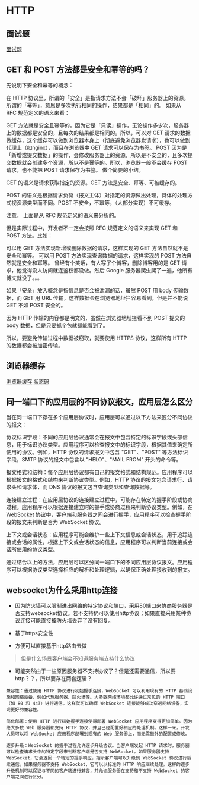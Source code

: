 # HTTP

## 面试题

[面试题](https://xiaolincoding.com/network/2_http/http_interview.html#%E4%BB%80%E4%B9%88%E6%98%AF%E5%8D%8F%E5%95%86%E7%BC%93%E5%AD%98)

## GET 和 POST 方法都是安全和幂等的吗？

先说明下安全和幂等的概念：

在 HTTP 协议里，所谓的「安全」是指请求方法不会「破坏」服务器上的资源。 所谓的「幂等」，意思是多次执行相同的操作，结果都是「相同」的。 如果从 RFC 规范定义的语义来看：

GET 方法就是安全且幂等的，因为它是「只读」操作，无论操作多少次，服务器上的数据都是安全的，且每次的结果都是相同的。所以，可以对 GET
请求的数据做缓存，这个缓存可以做到浏览器本身上（彻底避免浏览器发请求），也可以做到代理上（如nginx），而且在浏览器中 GET 请求可以保存为书签。 POST
因为是「新增或提交数据」的操作，会修改服务器上的资源，所以是不安全的，且多次提交数据就会创建多个资源，所以不是幂等的。所以，浏览器一般不会缓存 POST 请求，也不能把 POST 请求保存为书签。 做个简要的小结。

GET 的语义是请求获取指定的资源。GET 方法是安全、幂等、可被缓存的。

POST 的语义是根据请求负荷（报文主体）对指定的资源做出处理，具体的处理方式视资源类型而不同。POST 不安全，不幂等，（大部分实现）不可缓存。

注意， 上面是从 RFC 规范定义的语义来分析的。

但是实际过程中，开发者不一定会按照 RFC 规范定义的语义来实现 GET 和 POST 方法。比如：

可以用 GET 方法实现新增或删除数据的请求，这样实现的 GET 方法自然就不是安全和幂等。 可以用 POST 方法实现查询数据的请求，这样实现的 POST 方法自然就是安全和幂等。 曾经有个笑话，有人写了个博客，删除博客用的是 GET
请求，他觉得没人访问就连鉴权都没做。然后 Google 服务器爬虫爬了一遍，他所有博文就没了。。。

如果「安全」放入概念是指信息是否会被泄漏的话，虽然 POST 用 body 传输数据，而 GET 用 URL 传输，这样数据会在浏览器地址拦容易看到，但是并不能说 GET 不如 POST 安全的。

因为 HTTP 传输的内容都是明文的，虽然在浏览器地址拦看不到 POST 提交的 body 数据，但是只要抓个包就都能看到了。

所以，要避免传输过程中数据被窃取，就要使用 HTTPS 协议，这样所有 HTTP 的数据都会被加密传输。

## 浏览器缓存

[浏览器缓存](https://juejin.cn/post/6844903593275817998)
[状态码](https://www.jianshu.com/p/faae1830d8b5)

## 同一端口下的应用层的不同协议报文，应用层怎么区分

当在同一端口下存在多个应用层协议时，应用层可以通过以下方法来区分不同协议的报文：

协议标识字段：不同的应用层协议通常会在报文中包含特定的标识字段或头部信息，用于标识协议类型。应用程序可以检查报文中的标识字段，根据其值来确定所使用的协议。例如，HTTP 协议的请求报文中包含 "GET"、"POST"
等方法标识字段，SMTP 协议的报文中包含以 "HELO"、"MAIL FROM" 开头的命令等。

报文格式和结构：每个应用层协议都有自己的报文格式和结构规范。应用程序可以根据报文的格式和结构来判断协议类型。例如，HTTP 协议的报文包含请求行、请求头和请求体，而 DNS 协议的报文包含查询类型和查询数据等。

连接建立过程：在应用层协议的连接建立过程中，可能存在特定的握手阶段或协商过程。应用程序可以根据连接建立时的握手或协商过程来判断协议类型。例如，在 WebSocket
协议中，客户端和服务器之间会进行握手，应用程序可以检查握手阶段的报文来判断是否为 WebSocket 协议。

上下文或会话状态：应用程序可能会维护一些上下文信息或会话状态，用于追踪连接或会话的属性。根据上下文或会话状态的信息，应用程序可以判断当前连接或会话所使用的协议类型。

通过结合以上的方法，应用层可以区分同一端口下的不同应用层协议报文。应用程序可以根据协议类型选择相应的解析和处理逻辑，以确保正确处理接收到的报文。

## websocket为什么采用http连接

* 因为防火墙可以限制进出网络的特定协议和端口，采用80端口来协商服务器是否支持websocket协议。若不支持仍可以使用http协议；如果直接采用某种协议连接可能直接被防火墙丢弃了没有回复。

* 基于https安全性

* 方便可以直接基于http路由去做

> 但是什么场景客户端会不知道服务端支持什么协议

* 可能突然由于一些原因服务器不支持协议了？但是还需要通信，所以要http？？，所以要存在两套逻辑？

```text
兼容性：通过使用 HTTP 协议进行初始握手连接，WebSocket 可以利用现有的 HTTP 基础设施和网络设备，例如代理服务器、防火墙等。大多数网络环境都允许通过常见的 HTTP 端口（如 80 和 443）进行通信。这样就可以确保 WebSocket 连接能够成功穿透网络设备，实现更好的兼容性。

简化部署：使用 HTTP 进行初始握手连接使得部署 WebSocket 应用程序变得更加简单。因为绝大多数 Web 服务器都支持 HTTP 协议，并且已经配置好相应的处理机制。这样一来，开发人员可以将 WebSocket 应用程序部署到现有的 Web 服务器上，而无需额外的配置或修改。

逐步升级：WebSocket 的握手过程允许逐步升级协议。当客户端发起 HTTP 请求时，服务器可以检查请求头中的特定字段来判断客户端是否支持 WebSocket。如果服务器支持 WebSocket，它会返回一个特定的握手响应，指示客户端可以升级到 WebSocket 协议进行后续通信。如果服务器不支持 WebSocket，它可以以标准的 HTTP 响应继续处理。这样的逐步升级机制可以保证与不同的客户端进行兼容，并允许服务器在支持和不支持 WebSocket 的客户端之间进行区分。
```